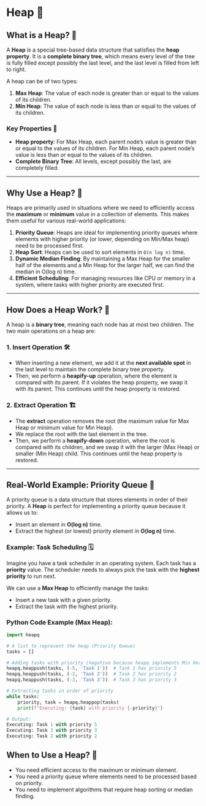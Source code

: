 # Heap 🌳

## What is a Heap? 🤔

A **Heap** is a special tree-based data structure that satisfies the **heap property**. It is a **complete binary tree**, which means every level of the tree is fully filled except possibly the last level, and the last level is filled from left to right.

A heap can be of two types:

1. **Max Heap**: The value of each node is greater than or equal to the values of its children.
2. **Min Heap**: The value of each node is less than or equal to the values of its children.

### Key Properties 🔑
- **Heap property**: For Max Heap, each parent node’s value is greater than or equal to the values of its children. For Min Heap, each parent node’s value is less than or equal to the values of its children.
- **Complete Binary Tree**: All levels, except possibly the last, are completely filled.

---

## Why Use a Heap? 🚀

Heaps are primarily used in situations where we need to efficiently access the **maximum** or **minimum** value in a collection of elements. This makes them useful for various real-world applications:

1. **Priority Queue**: Heaps are ideal for implementing priority queues where elements with higher priority (or lower, depending on Min/Max heap) need to be processed first.
2. **Heap Sort**: Heaps can be used to sort elements in `O(n log n)` time.
3. **Dynamic Median Finding**: By maintaining a Max Heap for the smaller half of the elements and a Min Heap for the larger half, we can find the median in O(log n) time.
4. **Efficient Scheduling**: For managing resources like CPU or memory in a system, where tasks with higher priority are executed first.

---

## How Does a Heap Work? 🔄

A heap is a **binary tree**, meaning each node has at most two children. The two main operations on a heap are:

### 1. **Insert** Operation 🛠️

- When inserting a new element, we add it at the **next available spot** in the last level to maintain the complete binary tree property.
- Then, we perform a **heapify-up** operation, where the element is compared with its parent. If it violates the heap property, we swap it with its parent. This continues until the heap property is restored.

### 2. **Extract** Operation 🏗️

- The **extract** operation removes the root (the maximum value for Max Heap or minimum value for Min Heap).
- We replace the root with the last element in the tree.
- Then, we perform a **heapify-down** operation, where the root is compared with its children, and we swap it with the larger (Max Heap) or smaller (Min Heap) child. This continues until the heap property is restored.

---

## Real-World Example: **Priority Queue** 🎯

A priority queue is a data structure that stores elements in order of their priority. A **Heap** is perfect for implementing a priority queue because it allows us to:

- Insert an element in **O(log n)** time.
- Extract the highest (or lowest) priority element in **O(log n)** time.

### Example: Task Scheduling 🗓️

Imagine you have a task scheduler in an operating system. Each task has a **priority** value. The scheduler needs to always pick the task with the **highest priority** to run next.

We can use a **Max Heap** to efficiently manage the tasks:

- Insert a new task with a given priority.
- Extract the task with the highest priority.

### Python Code Example (Max Heap):

```python
import heapq

# A list to represent the heap (Priority Queue)
tasks = []

# Adding tasks with priority (negative because heapq implements Min Heap by default)
heapq.heappush(tasks, (-5, 'Task 1'))  # Task 1 has priority 5
heapq.heappush(tasks, (-2, 'Task 2'))  # Task 2 has priority 2
heapq.heappush(tasks, (-3, 'Task 3'))  # Task 3 has priority 3

# Extracting tasks in order of priority
while tasks:
    priority, task = heapq.heappop(tasks)
    print(f"Executing: {task} with priority {-priority}")

# Output:    
Executing: Task 1 with priority 5
Executing: Task 3 with priority 3
Executing: Task 2 with priority 2
```
## When to Use a Heap? 🧠
- You need efficient access to the maximum or minimum element.
- You need a priority queue where elements need to be processed based on priority.
- You need to implement algorithms that require heap sorting or median finding.